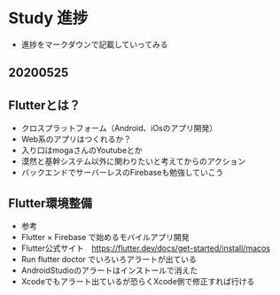 # Study 進捗  
 - 進捗をマークダウンで記載していってみる  

## 20200525  
## Flutterとは？  
- クロスプラットフォーム（Android、iOsのアプリ開発）  
 - Web系のアプリはつくれるか？  
- 入り口はmogaさんのYoutubeとか  
- 漠然と基幹システム以外に関わりたいと考えてからのアクション  
- バックエンドでサーバーレスのFirebaseも勉強していこう  

## Flutter環境整備  
- 参考  
 - Flutter × Firebase で始めるモバイルアプリ開発  
 - Flutter公式サイト　https://flutter.dev/docs/get-started/install/macos  
- Run flutter doctor でいろいろアラートが出ている  
 - AndroidStudioのアラートはインストールで消えた  
 - Xcodeでもアラート出ているが恐らくXcode側で修正すれば行ける  
